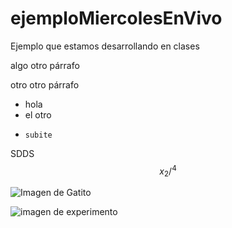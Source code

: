 # ejemploMiercolesEnVivo
Ejemplo que estamos desarrollando en clases

algo
otro párrafo 

otro otro párrafo 

* hola
* el otro
*     subite
SDDS 
$$x_{2}/^{4}$$

![Imagen de Gatito](https://encrypted-tbn1.gstatic.com/images?q=tbn:ANd9GcQd1kWKsODGmz1P44kiLTfpeIOkaemYITnaRVOZEn372xCyrpNoQQ_dMDAV4dWLpVTDFekNEtlkJaDnhlTzoQWdNg)

![imagen de experimento](./Montaje_experimental,jpg)
